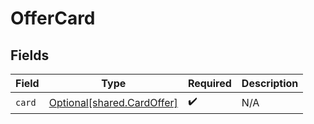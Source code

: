 # OfferCard


## Fields

| Field                                                              | Type                                                               | Required                                                           | Description                                                        |
| ------------------------------------------------------------------ | ------------------------------------------------------------------ | ------------------------------------------------------------------ | ------------------------------------------------------------------ |
| `card`                                                             | [Optional[shared.CardOffer]](undefined/models/shared/cardoffer.md) | :heavy_check_mark:                                                 | N/A                                                                |
